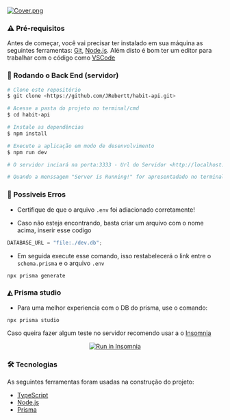 [![Cover.png](https://i.postimg.cc/brVcT7Nj/Cover.png)](https://postimg.cc/1VFjRYqW)

### :warning: Pré-requisitos

Antes de começar, você vai precisar ter instalado em sua máquina as seguintes ferramentas:
[Git](https://git-scm.com), [Node.js](https://nodejs.org/en/).
Além disto é bom ter um editor para trabalhar com o código como [VSCode](https://code.visualstudio.com/)

### 🎲 Rodando o Back End (servidor)

```bash
# Clone este repositório
$ git clone <https://github.com/JRebertt/habit-api.git>

# Acesse a pasta do projeto no terminal/cmd
$ cd habit-api

# Instale as dependências
$ npm install

# Execute a aplicação em modo de desenvolvimento
$ npm run dev

# O servidor inciará na porta:3333 - Url do Servidor <http://localhost:3333>

# Quando a menssagem "Server is Running!" for apresentadado no terminal, seu servidor estará ligado e rodando localmente!

```

### 👾 Possiveis Erros

- Certifique de que o arquivo `.env` foi adiacionado corretamente!

- Caso não esteja encontrando, basta criar um arquivo com o nome acima, inserir esse codigo

```javascript
DATABASE_URL = "file:./dev.db";
```

- Em seguida execute esse comando, isso restabelecerá o link entre o `schema.prisma` e o arquivo `.env`

```node
npx prisma generate
```

### ◭ Prisma studio

- Para uma melhor experiencia com o DB do prisma, use o comando:

```node
npx prisma studio
```

Caso queira fazer algum teste no servidor recomendo usar a o [Insomnia](https://insomnia.rest/download)

<p align="center">
  <a href="https://insomnia.rest/download" target="_blank"><img src="https://insomnia.rest/images/run.svg" alt="Run in Insomnia"></a>
</p>

### 🛠 Tecnologias

As seguintes ferramentas foram usadas na construção do projeto:

- [TypeScript](https://www.typescriptlang.org/)
- [Node.js](https://nodejs.org/en/)
- [Prisma](https://www.prisma.io/)
